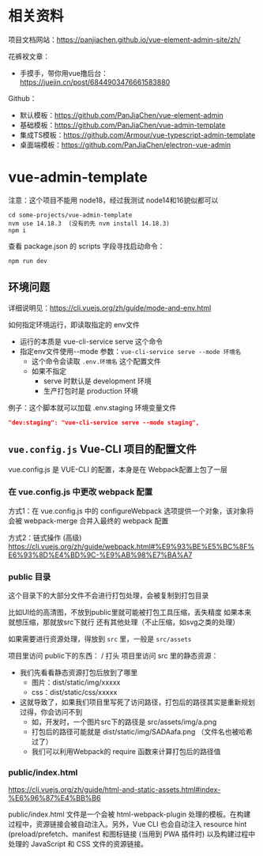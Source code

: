 
# 相关资料

项目文档网站：https://panjiachen.github.io/vue-element-admin-site/zh/

花裤衩文章：
- 手摸手，带你用vue撸后台：https://juejin.cn/post/6844903476661583880

Github：
- 默认模板：https://github.com/PanJiaChen/vue-element-admin
- 基础模板：https://github.com/PanJiaChen/vue-admin-template
- 集成TS模板：https://github.com/Armour/vue-typescript-admin-template
- 桌面端模板：https://github.com/PanJiaChen/electron-vue-admin


# vue-admin-template

注意：这个项目不能用 node18，经过我测试 node14和16貌似都可以

```
cd some-projects/vue-admin-template
nvm use 14.18.3  (没有的先 nvm install 14.18.3)
npm i
```

查看 package.json 的 scripts 字段寻找启动命令：
```
npm run dev
```

## 环境问题

详细说明见：https://cli.vuejs.org/zh/guide/mode-and-env.html

如何指定环境运行，即读取指定的 env文件
- 运行的本质是 vue-cli-service serve 这个命令
- 指定env文件使用--mode 参数：`vue-cli-service serve --mode 环境名`
  - 这个命令会读取 `.env.环境名`  这个配置文件
  - 如果不指定
    - serve 时默认是 development 环境
    - 生产打包时是 production 环境


例子：这个脚本就可以加载 .env.staging 环境变量文件
```json
"dev:staging": "vue-cli-service serve --mode staging",
```

## `vue.config.js` Vue-CLI 项目的配置文件

vue.config.js 是 VUE-CLI 的配置，本身是在 Webpack配置上包了一层

### 在 vue.config.js 中更改 webpack 配置

方式1：在 vue.config.js 中的 configureWebpack 选项提供一个对象，该对象将会被 webpack-merge 合并入最终的 webpack 配置

方式2：链式操作 (高级)
https://cli.vuejs.org/zh/guide/webpack.html#%E9%93%BE%E5%BC%8F%E6%93%8D%E4%BD%9C-%E9%AB%98%E7%BA%A7


### public 目录

这个目录下的大部分文件不会进行打包处理，会被复制到打包目录

比如UI给的高清图，不放到public里就可能被打包工具压缩，丢失精度
如果本来就想压缩，那就放src下就行
还有其他处理（不止压缩，如svg之类的处理）

如果需要进行资源处理，得放到 `src` 里，一般是 `src/assets`

项目里访问 public下的东西： / 打头
项目里访问 src 里的静态资源：
- 我们先看看静态资源打包后放到了哪里
  - 图片：dist/static/img/xxxxx
  - css：dist/static/css/xxxxx
- 这就导致了，如果我们项目里写死了访问路径，打包后的路径其实是重新规划过得，你会访问不到
  - 如，开发时，一个图片src下的路径是 src/assets/img/a.png
  - 打包后的路径可能就是 dist/static/img/SADAafa.png  （文件名也被哈希过了）
  - 我们可以利用Webpack的 require 函数来计算打包后的路径值

### public/index.html

https://cli.vuejs.org/zh/guide/html-and-static-assets.html#index-%E6%96%87%E4%BB%B6

public/index.html 文件是一个会被 html-webpack-plugin 处理的模板。在构建过程中，资源链接会被自动注入。另外，Vue CLI 也会自动注入 resource hint (preload/prefetch、manifest 和图标链接 (当用到 PWA 插件时) 以及构建过程中处理的 JavaScript 和 CSS 文件的资源链接。


